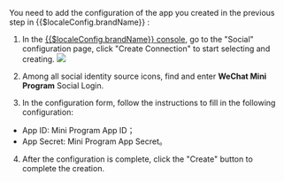 <IntegrationDetailCard :title="`Fill in the WeChat applet configuration in ${$localeConfig.brandName}`">

You need to add the configuration of the app you created in the previous step in {{$localeConfig.brandName}} :

1. In the [{{$localeConfig.brandName}} console](https://console.authing.cn), go to the "Social" configuration page, click "Create Connection" to start selecting and creating.
![](~@imagesEnUs/connections/create-social-idp.jpg)

2. Among all social identity source icons, find and enter **WeChat Mini Program** Social Login.
3. In the configuration form, follow the instructions to fill in the following configuration:

- App ID: Mini Program App ID；
- App Secret: Mini Program App Secret。

4. After the configuration is complete, click the "Create" button to complete the creation.

</IntegrationDetailCard>